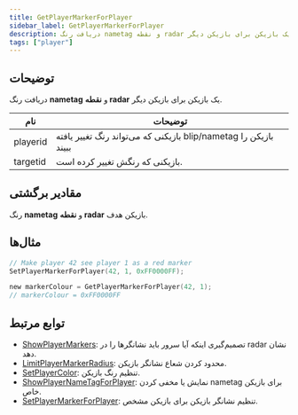 ```yaml
---
title: GetPlayerMarkerForPlayer
sidebar_label: GetPlayerMarkerForPlayer
description: دریافت رنگ nametag و نقطه radar یک بازیکن برای بازیکن دیگر.
tags: ["player"]
---
```


<VersionWarn version='omp v1.1.0.2612' />
 
## توضیحات

دریافت رنگ **nametag** و **نقطه radar** یک بازیکن برای بازیکن دیگر.

| نام     | توضیحات                                                                                                                                     |
| -------- | ----------------------------------------------------------------------------------------------------------------------------------------------- |
| playerid | بازیکنی که می‌تواند رنگ تغییر یافته blip/nametag بازیکن را ببیند                                                                                |                        |
| targetid | بازیکنی که رنگش تغییر کرده است.                                                                                                       |

## مقادیر برگشتی

رنگ **nametag** و **نقطه radar** بازیکن هدف.

## مثال‌ها

```c
// Make player 42 see player 1 as a red marker
SetPlayerMarkerForPlayer(42, 1, 0xFF0000FF);

new markerColour = GetPlayerMarkerForPlayer(42, 1);
// markerColour = 0xFF0000FF
```

## توابع مرتبط

- [ShowPlayerMarkers](ShowPlayerMarkers): تصمیم‌گیری اینکه آیا سرور باید نشانگرها را در radar نشان دهد.
- [LimitPlayerMarkerRadius](LimitPlayerMarkerRadius): محدود کردن شعاع نشانگر بازیکن.
- [SetPlayerColor](SetPlayerColor): تنظیم رنگ بازیکن.
- [ShowPlayerNameTagForPlayer](ShowPlayerNameTagForPlayer): نمایش یا مخفی کردن nametag برای بازیکن خاص.
- [SetPlayerMarkerForPlayer](SetPlayerMarkerForPlayer): تنظیم نشانگر بازیکن برای بازیکن مشخص.